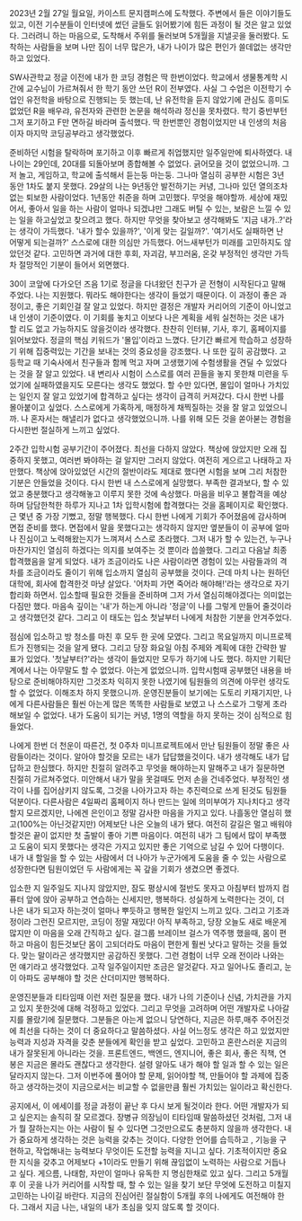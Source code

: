 2023년 2월 27일 월요일, 카이스트 문지캠퍼스에 도착했다. 주변에서 들은 이야기들도 있고, 이전 기수분들이 인터넷에 썼던 글들도 읽어봤기에 힘든 과정이 될 것은 알고 있었다. 그러려니 하는 마음으로, 도착해서 주위를 둘러보며 5개월을 지낼곳을 둘러봤다. 도착하는 사람들을 보며 나만 짐이 너무 많은가, 내가 나이가 많은 편인가 쓸데없는 생각만 하고 있었다.



 SW사관학교 정글 이전에 내가 한 코딩 경험은 딱 한번이었다. 학교에서 생물통계학 시간에 교수님이 가르쳐줘서 한 학기 동안 쓰던 R이 전부였다. 사실 그 수업은 이전학기 수업인 유전학을 바탕으로 진행되는 듯 했는데, 난 유전학을 듣지 않았기에 관심도 흥미도 없었던 R을 배우랴, 유전자와 관련한 논문을 해석하랴 정신을 못차렸다. 학기 중반부턴 그저 포기하고 F만 면하길 바라며 출석했다. 딱 한번뿐인 경험이었지만 내 인생의 처음이자 마지막 코딩공부라고 생각했었다.



 준비하던 시험을 탈락하며 포기하고 이후 빠르게 취업했지만 일주일만에 퇴사하였다. 내 나이는 29인데, 20대를 되돌아보며 종합해볼 수 없었다. 긁어모을 것이 없었으니까. 그저 놀고, 게임하고, 학교에 출석해서 듣는둥 마는둥. 그나마 열심히 공부한 시험은 3년 동안 1차도 붙지 못했다. 29살의 나는 9년동안 발전하기는 커녕, 그나마 있던 열의조차 없는 퇴보한 사람이었다. 1년동안 취준을 하며 고민했다. 무엇을 해야할까. 세상에 재밌어서, 좋아서 일을 하는 사람이 얼마나 되겠냐만 그래도 버틸 수 있는, 보람은 느낄 수 있는 일을 하고싶었고 찾으려고 했다. 하지만 무엇을 찾아보고 생각해봐도 '지금 내가..?'라는 생각이 가득했다. '내가 할수 있을까?', '이게 맞는 길일까?'. '여기서도 실패하면 난 어떻게 되는걸까?' 스스로에 대한 의심만 가득했다. 어느새부턴가 미래를 고민하지도 않았던것 같다. 고민하면 과거에 대한 후회, 자괴감, 부끄러움, 온갖 부정적인 생각만 가득차 절망적인 기분이 들어서 외면했다.



 30이 코앞에 다가오던 즈음 1기로 정글을 다녀왔던 친구가 곧 전형이 시작된다고 말해주었다. 나는 지원했다. 뭐라도 해야한다는 생각이 들었기 때문이다. 이 과정이 좋은 과정이고, 좋은 기회인걸 잘 알고 있었다. 하지만 결정은 개발자 커리어의 기준이 아니었고 내 인생이 기준이였다. 이 기회를 놓치고 이보다 나은 계획을 세워 실천하는 것은 내가 할 리도 없고 가능하지도 않을것이라 생각했다. 찬찬히 인터뷰, 기사, 후기, 홈페이지를 읽어보았다. 정글의 핵심 키워드가 '몰입'이라고 느꼈다. 단기간 빠르게 학습하고 성장하기 위해 집중력있는 기간을 보내는 것의 중요성을 강조했다. 나 또한 깊히 공감했다. 고등학교 때 기숙사에서 친구들과 함께 먹고 자며 고생했기에 수험생활을 견딜 수 있었다는 것을 잘 알고 있었다. 내 변리사 시험이 스스로를 여러 끈들을 놓지 못한채 미련을 두었기에 실패하였을지도 모른다는 생각도 했었다. 할 수만 있다면, 몰입이 얼마나 가치있는 일인지 잘 알고 있었기에 합격하고 싶다는 생각이 급격히 커져갔다. 다시 한번 나를 몰아붙이고 싶었다. 스스로에게 가혹하게, 매정하게 채찍질하는 것을 잘 알고 있었으니까. 나 혼자서는 해낼리가 없다고 생각했었으니까. 나를 위해 모든 것을 쏟아붇는 경험을 다시한번 절실하게 느끼고 싶었다.

 

2주간 입학시험 공부기간이 주어졌다. 최선을 다하지 않았다. 책상에 앉았지만 오래 집중하지 못했고, 여러번 봐야하는 걸 알지만 그러지 않았다. 여전히 게으르고 나태하고 자만했다. 책상에 앉아있었던 시간의 절반이라도 제대로 했다면 시험을 보며 그리 처참한 기분은 안들었을 것이다. 다시 한번 내 스스로에게 실망했다. 부족한 결과보다, 할 수 있었고 충분했다고 생각해놓고 이루지 못한 것에 속상했다. 마음을 비우고 불합격을 예상하며 담담한척한 하루가 지나고 1차 입학시험에 합격했다는 것을 홈페이지로 확인했다. 근 몇년 중 가장 기뻤고, 정말 행복했다. 다시 한번 나에게 기회가 주어졌음에 감사하며 면접 준비를 했다. 면접에서 말을 못했다고는 생각하지 않지만 옆분들이 이 공부에 얼마나 진심이고 노력해왔는지가 느껴져서 스스로 초라했다. 그저 내가 할 수 있는건, 누구나 마찬가지인 열심히 하겠다는 의지를 보여주는 것 뿐이라 씁쓸했다. 그리고 다음날 최종 합격했음을 알게 되었다. 내가 조금이라도 나은 사람이라면 경험이 있는 사람들과의 격차를 조금이라도 줄이기 위해 입소까지 열심히 공부했을 것이다. 근데 마치 나는 원하던 대학에, 회사에 합격한것 마냥 살았다. '어차피 가면 죽어라 해야해!'라는 생각으로 자기합리화 하면서. 입소할때 필요한 것들을 준비하며 그저 가서 열심히해야겠다는 의미없는 다짐만 했다. 마음속 깊이는 '내'가 하는게 아니라 '정글'이 나를 그렇게 만들어 줄것이라고 생각했던것 같다. 그리고 이 태도는 입소 첫날부터 나에게 처참한 기분을 안겨주었다.



 점심에 입소하고 방 청소를 마친 후 모두 한 곳에 모였다. 그리고 목요일까지 미니프로젝트가 진행되는 것을 알게 됐다. 그리고 당장 화요일 아침 주제와 계획에 대한 간략한 발표가 있었다. '첫날부터?'라는 생각이 들었지만 모두가 하기에 나도 했다. 하지만 기획단계에서 나는 아무말도 할 수 없었다. 아는게 없었으니까. 입학시험때 공부했던 내용을 바탕으로 준비해야하지만 그것조차 익히지 못한 나였기에 팀원들의 의견에 아무런 생각도 할 수 없었다. 이해조차 하지 못했으니까. 운영진분들이 보기에는 도토리 키재기지만, 나에게 다른사람들은 훨씬 아는게 많은 똑똑한 사람들로 보였고 나 스스로가 그렇게 초라해보일 수 없었다. 내가 도움이 되기는 커녕, 1명의 역할을 하지 못하는 것이 심적으로 힘들었다.



 나에게 한번 더 천운이 따른건, 첫 0주차 미니프로젝트에서 만난 팀원들이 정말 좋은 사람들이라는 것이다. 알아야 할것을 모르는 내가 답답했을것이다. 내가 생각해도 내가 답답하고 한심했다. 하지만 친절히 알려주고 무엇을 해야하는지 말해주고 내가 질문하면 친절히 가르쳐주었다. 미안해서 내가 말을 못걸때도 먼저 손을 건네주었다. 부정적인 생각이 나를 집어삼키지 않도록, 그것을 나아가고자 하는 추진력으로 쓰게 된것도 팀원들 덕분이다. 다른사람은 4일짜리 홈페이지 하나 만드는 일에 의미부여가 지나치다고 생각할지 모르겠지만, 나에겐 은인이고 정말 감사한 마음을 가지고 있다. 나흘동안 열심히 했고(100%는 아닌것같지만) 어제보단 나은 오늘의 내가 됐다. 여전히 갈길은 멀고 배워야 할것은 끝이 없지만 첫 출발이 좋아 기쁜 마음이다. 여전히 내가 그 팀에서 많이 부족했고 도움이 되지 못했다는 생각은 가지고 있지만 좋은 기억으로 남길 수 있어 다행이다. 내가 내 할일을 할 수 있는 사람에서 더 나아가 누군가에게 도움을 줄 수 있는 사람으로 성장한다면 팀원이었던 두 사람에게는 꼭 갚을 기회가 생겼으면 좋겠다. 



 입소한 지 일주일도 지나지 않았지만, 잠도 평상시에 절반도 못자고 아침부터 밤까지 컴퓨터 앞에 앉아 공부하고 연습하는 신세지만, 행복하다. 성실하게 노력한다는 것이, 더 나은 내가 되고자 하는것이 얼마나 뿌듯하고 행복한 일인지 느끼고 있다. 그리고 기초과정이라 그런진 모르지만, 코딩이 정말 재밌다! 아직 부족하고, 당장 오늘도 새로 배운게 많지만 이 마음을 오래 간직하고 싶다. 걸그룹 브레이브 걸스가 역주행 했을때, 몸이 편하고 마음이 힘든것보단 몸이 고되더라도 마음이 편한게 훨씬 낫다고 말하는 것을 들었다. 맞는 말이라곤 생각했지만 공감하진 못했다. 그런 경험이 너무 오래 전이라 나와는 먼 얘기라고 생각했었다. 고작 일주일이지만 조금은 알것같다. 자고 일어나도 졸리고, 눈이 아파도 공부해야 할 것은 산더미지만 행복하다.



 운영진분들과 티타임때 이런 저런 질문을 했다. 내가 나의 기준이나 신념, 가치관을 가지고 있지 못한것에 대해 걱정하고 있었다. 그리고 무엇을 고려하며 어떤 개발자로 나아갈 지를 몰랐기에 질문했다. 그분들은 아는게 없으니 당연하다, 지금은 하루,매주 주어진것에 최선을 다하는 것이 더 중요하다고 말씀하셨다. 사실 어느정도 생각은 하고 있었지만 능력과 지성과 자격을 갖춘 분들에게 확인을 받고 싶었다. 고민하고 혼란스러운 지금의 내가 잘못된게 아니라는 것을. 프론트엔드, 백엔드, 엔지니어, 좋은 회사, 좋은 직책, 연봉은 지금은 몰라도 괜찮다고 생각한다. 설령 알아도 내가 해야 할 일과 할 수 있는 일은 달라지지 않는다. 그저 이번주에 풀어야 할 문제, 읽어야할 책, 만들어야 할 과제에 집중하고 생각하는것이 지금으로서는 비교할 수 없을만큼 훨씬 가치있는 일이라고 확신한다.



 공지에서, 이 에세이를 정글 과정이 끝난 후 다시 보게 될것이라 한다. 어떤 개발자가 되고 싶은지는 솔직히 잘 모르겠다. 장병규 의장님이 티타임때 말씀하셨던 것처럼, 그저 내가 뭘 잘하는지는 아는 사람이 될 수 있다면 그것만으로도 충분하지 않을까 생각한다. 내가 중요하게 생각하는 것은 능력을 갖추는 것이다. 다양한 언어를 습득하고 , 기능을 구현하고, 작업해내는 능력보다 무엇이든 도전할 능력을 지니고 싶다. 기초적이지만 중요한 지식을 갖추고 어제보다 +1이라도 만들기 위해 끊임없이 노력하는 사람으로 거듭나고 싶다. 게으름, 나태함, 자만이 얼마나 유독한 지 명심한채로 있고 싶다. 그리고 5개월 후 이 곳을 나가 커리어를 시작할 때, 할 수 있는 일을 찾기 보단 무엇에 도전하고 미칠지 고민하는 나이길 바란다. 지금의 진심어린 절실함이 5개월 후의 나에게도 여전해야 한다. 그래서 지금 나는, 내일의 내가 초심을 잊지 않도록 할 것이다.